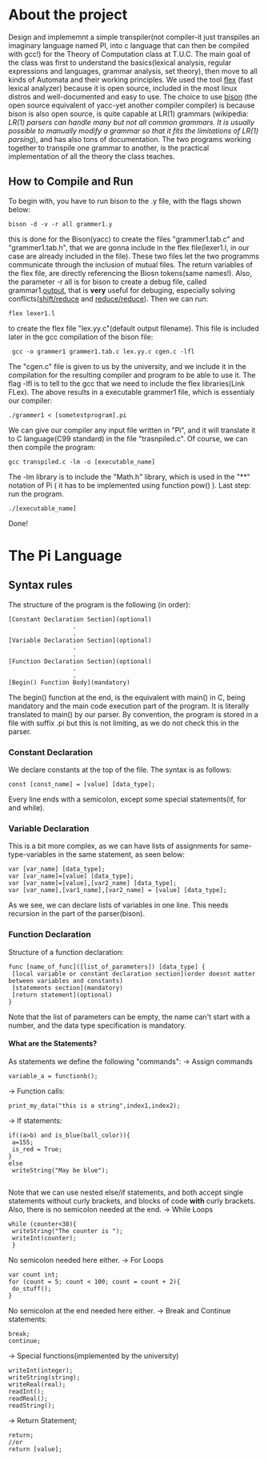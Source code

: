 # About the project
Design and implememnt a simple transpiler(not compiler-it just transpiles an imaginary language named PI, into c language that can then be compiled with gcc!) for the Theory of Computation class at T.U.C. The main goal of the class was first to understand the basics(lexical analysis, regular expressions and languages, grammar analysis, set theory), then move to all kinds of Automata and their working principles. We used the tool [flex](https://github.com/westes/flex) (fast lexical analyzer)  because it is open source, included in the most linux distros and well-documented and easy to use. The choice to use [bison](https://www.gnu.org/software/bison/) (the open source equivalent of yacc-yet another compiler compiler) is because bison is also open source, is quite capable at LR(1) grammars (wikipedia: <i>LR(1) parsers can handle many but not all common grammars. It is usually possible to manually modify a grammar so that it fits the limitations of LR(1) parsing</i>), and has also tons of documentation. The two programs working together to transpile one grammar to another, is the practical implementation of all the theory the class teaches.
## How to Compile and Run
To begin with, you have to run bison to the .y file, with the flags shown below:
```
bison -d -v -r all grammer1.y
```
this is done for the Bison(yacc) to create the files "grammer1.tab.c" and "grammer1.tab.h", that we are gonna include in the flex file(lexer1.l, in our case are already included in the file).
These two files let the two programms communicate through the inclusion of mutual files. The return variables of the flex file, are directly referencing the Biosn tokens(same names!). Also, the parameter -r all is for bison to create a debug file, called grammar1.[output](https://www.gnu.org/software/bison/manual/html_node/Output-Files.html), that is **very** useful for debuging, especially solving conflicts([shift/reduce](https://www.gnu.org/software/bison/manual/html_node/Shift_002fReduce.html) and [reduce/reduce](https://www.gnu.org/software/bison/manual/html_node/Reduce_002fReduce.html)).
Then we can run:
```
flex lexer1.l
```
to create the flex file "lex.yy.c"(default output filename). This file is included later in the gcc compilation of the bison file:
```
 gcc -o grammer1 grammer1.tab.c lex.yy.c cgen.c -lfl
```
The "cgen.c" file is given to us by the university, and we include it in the compilation for the resulting compiler and program to be able to use it. The flag -lfl is to 
tell to the gcc that we need to include the flex libraries(Link FLex). The above results in a executable grammer1 file, which is essentialy our compiler:
```
./grammer1 < [sometestprogram].pi
```
We can give our compiler any input file written in "Pi", and it will translate it to C language(C99 standard) in the file "trasnpiled.c". Of course, we can then compile the program:
```
gcc transpiled.c -lm -o [executable_name]
```
The -lm library is to include the "Math.h" library, which is used in the "\*\*" notation of Pi ( it has to be implemented using function pow() ).
Last step: run the program.
```
./[executable_name]
```
Done!
# The Pi Language
## Syntax rules
The structure of the program is the following (in order):
```
[Constant Declaration Section](optional)
                  .
                  .
[Variable Declaration Section](optional)
                  .
                  .
[Function Declaration Section](optional)
                  .
                  .
[Begin() Function Body](mandatory)
```
The begin() function at the end, is the equivalent with main() in C, being mandatory and the main code execution part of the program. It is literally translated to main() by our parser.
By convention, the program is stored in a file with suffix .pi but this is not limiting, as we do not check this in the parser.
### Constant Declaration
We declare constants at the top of the file. The syntax is as follows:
```
const [const_name] = [value] [data_type];
```
Every line ends with a semicolon, except some special statements(if, for and while).
### Variable Declaration
This is a bit more complex, as we can have lists of assignments for same-type-variables in the same statement, as seen below:
```
var [var_name] [data_type];
var [var_name]=[value] [data_type];
var [var_name]=[value],[var2_name] [data_type];
var [var_name],[var1_name],[var2_name] = [value] [data_type];
```
As we see, we can declare lists of variables in one line. This needs recursion in the part of the parser(bison).
### Function Declaration
Structure of a function declaration:
```
func [name_of_func]([list_of_parameters]) [data_type] {
 [local variable or constant declaration section](order doesnt matter between variables and constants)
 [statements section](mandatory)
 [return statement](optional)
}
```
Note that the list of parameters can be empty, the name can't start with a number, and the data type specification is mandatory.
#### What are the Statements?
As statements we define the following "commands":
-> Assign commands 
```
variable_a = functionb();
```
-> Function calls:
```
print_my_data("this is a string",index1,index2);
```
-> If statements:
```
if((a>b) and is_blue(ball_color)){
 a=155;
 is_red = True;
}
else
 writeString("May be blue");
 
```
Note that we can use nested else/if statements, and both accept single statements without curly brackets, and blocks of code **with** curly brackets. Also, there is no semicolon needed at the end.
-> While Loops
```
while (counter<38){
 writeString("The counter is ");
 writeInt(counter);
 }
 ```
 No semicolon needed here either.
 -> For Loops
 ```
 var count int;
 for (count = 5; count < 100; count = count + 2){
  do_stuff();
 }
 ```
 No semicolon at the end needed here either.
 -> Break and Continue statements:
 ```
 break;
 continue;
 ```
 -> Special functions(implemented by the university)
 ```
 writeInt(integer);
 writeString(string);
 writeReal(real);
 readInt();
 readReal();
 readString();
 ```
 -> Return Statement;
 ```
 return;
 //or
 return [value];
 ```
 ```
 
